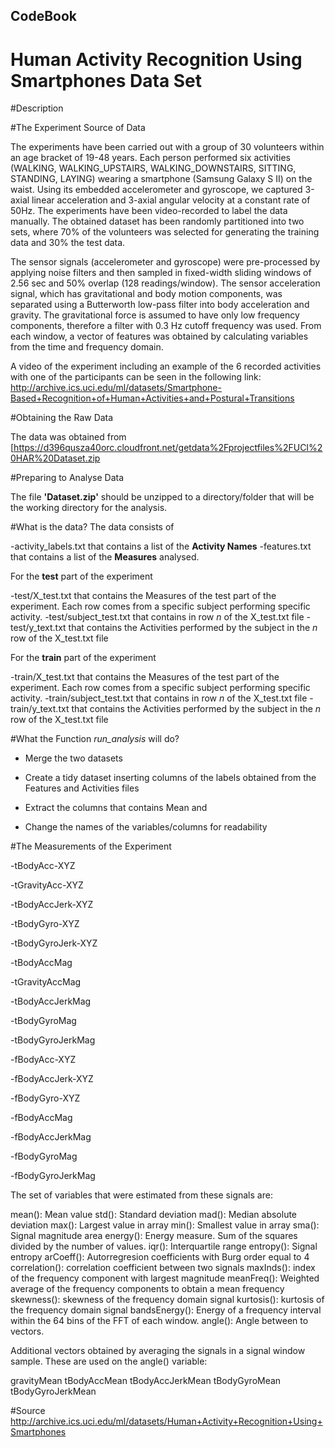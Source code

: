 ## CodeBook
# Human Activity Recognition Using Smartphones Data Set



#Description



#The Experiment Source of Data

The experiments have been carried out with a group of 30 volunteers within an age bracket of 19-48 years. Each person performed six activities (WALKING, WALKING_UPSTAIRS, WALKING_DOWNSTAIRS, SITTING, STANDING, LAYING) wearing a smartphone (Samsung Galaxy S II) on the waist. Using its embedded accelerometer and gyroscope, we captured 3-axial linear acceleration and 3-axial angular velocity at a constant rate of 50Hz. The experiments have been video-recorded to label the data manually. The obtained dataset has been randomly partitioned into two sets, where 70% of the volunteers was selected for generating the training data and 30% the test data. 

The sensor signals (accelerometer and gyroscope) were pre-processed by applying noise filters and then sampled in fixed-width sliding windows of 2.56 sec and 50% overlap (128 readings/window). The sensor acceleration signal, which has gravitational and body motion components, was separated using a Butterworth low-pass filter into body acceleration and gravity. The gravitational force is assumed to have only low frequency components, therefore a filter with 0.3 Hz cutoff frequency was used. From each window, a vector of features was obtained by calculating variables from the time and frequency domain.

A video of the experiment including an example of the 6 recorded activities with one of the participants can be seen in the following link: http://archive.ics.uci.edu/ml/datasets/Smartphone-Based+Recognition+of+Human+Activities+and+Postural+Transitions



#Obtaining the Raw Data

The data was obtained from [https://d396qusza40orc.cloudfront.net/getdata%2Fprojectfiles%2FUCI%20HAR%20Dataset.zip


#Preparing to Analyse Data

The file **'Dataset.zip'** should be unzipped to a directory/folder that will be the working directory for the analysis.


#What is the data?
The data consists of

-activity_labels.txt that contains a list of the **Activity Names**
-features.txt that contains a list of the **Measures** analysed.

For the **test** part of the experiment 

-test/X_test.txt that contains the Measures of the test part of the experiment. Each row comes from a specific subject performing specific activity.
-test/subject_test.txt that contains in row *n* of the X_test.txt file
-test/y_text.txt that contains the Activities performed by the subject in the *n* row of the X_test.txt  file

For the **train** part of the experiment

-train/X_test.txt that contains the Measures of the test part of the experiment. Each row comes from a specific subject performing specific activity.
-train/subject_test.txt that contains in row *n* of the X_test.txt file
-train/y_text.txt that contains the Activities performed by the subject in the *n* row of the X_test.txt  file




#What the Function *run_analysis* will do?


- Merge the two datasets 

- Create a tidy dataset inserting columns of the labels obtained from the Features and Activities files

- Extract the columns that contains Mean and 

- Change the names of the variables/columns for readability


#The Measurements of the Experiment 


-tBodyAcc-XYZ

-tGravityAcc-XYZ

-tBodyAccJerk-XYZ

-tBodyGyro-XYZ

-tBodyGyroJerk-XYZ

-tBodyAccMag

-tGravityAccMag

-tBodyAccJerkMag

-tBodyGyroMag

-tBodyGyroJerkMag

-fBodyAcc-XYZ

-fBodyAccJerk-XYZ

-fBodyGyro-XYZ

-fBodyAccMag

-fBodyAccJerkMag

-fBodyGyroMag

-fBodyGyroJerkMag



The set of variables that were estimated from these signals are: 

mean(): Mean value
std(): Standard deviation
mad(): Median absolute deviation 
max(): Largest value in array
min(): Smallest value in array
sma(): Signal magnitude area
energy(): Energy measure. Sum of the squares divided by the number of values. 
iqr(): Interquartile range 
entropy(): Signal entropy
arCoeff(): Autorregresion coefficients with Burg order equal to 4
correlation(): correlation coefficient between two signals
maxInds(): index of the frequency component with largest magnitude
meanFreq(): Weighted average of the frequency components to obtain a mean frequency
skewness(): skewness of the frequency domain signal 
kurtosis(): kurtosis of the frequency domain signal 
bandsEnergy(): Energy of a frequency interval within the 64 bins of the FFT of each window.
angle(): Angle between to vectors.

Additional vectors obtained by averaging the signals in a signal window sample. These are used on the angle() variable:

gravityMean
tBodyAccMean
tBodyAccJerkMean
tBodyGyroMean
tBodyGyroJerkMean




#Source
http://archive.ics.uci.edu/ml/datasets/Human+Activity+Recognition+Using+Smartphones


